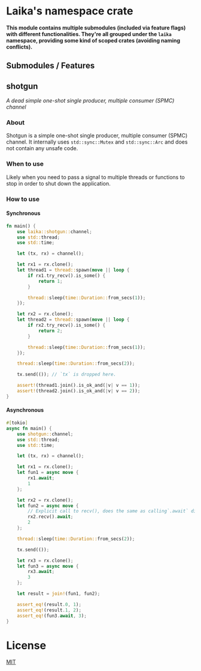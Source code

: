 # Laika's namespace crate 

**This module contains multiple submodules (included via feature flags) with
different functionalities. They're all grouped under the `laika` namespace,
providing some kind of scoped crates (avoiding naming conflicts).**

## Submodules / Features

## shotgun
_A dead simple one-shot single producer, multiple consumer (SPMC) channel_

### About
Shotgun is a simple one-shot single producer, multiple consumer (SPMC) channel.
It internally uses `std::sync::Mutex` and `std::sync::Arc` and does not contain
any unsafe code.

### When to use

Likely when you need to pass a signal to multiple threads or functions to stop
in order to shut down the application.

### How to use

#### Synchronous
```rust
fn main() {
    use laika::shotgun::channel;
    use std::thread;
    use std::time;

    let (tx, rx) = channel();

    let rx1 = rx.clone();
    let thread1 = thread::spawn(move || loop {
        if rx1.try_recv().is_some() {
            return 1;
        }

        thread::sleep(time::Duration::from_secs(1));
    });

    let rx2 = rx.clone();
    let thread2 = thread::spawn(move || loop {
        if rx2.try_recv().is_some() {
            return 2;
        }

        thread::sleep(time::Duration::from_secs(1));
    });

    thread::sleep(time::Duration::from_secs(2));

    tx.send(()); // `tx` is dropped here.

    assert!(thread1.join().is_ok_and(|v| v == 1));
    assert!(thread2.join().is_ok_and(|v| v == 2));
}
```

#### Asynchronous
```rust
#[tokio]
async fn main() {
    use shotgun::channel;
    use std::thread;
    use std::time;

    let (tx, rx) = channel();

    let rx1 = rx.clone();
    let fun1 = async move {
        rx1.await;
        1
    };

    let rx2 = rx.clone();
    let fun2 = async move {
        // Explicit call to recv(), does the same as calling`.await` directly.
        rx2.recv().await;
        2
    };

    thread::sleep(time::Duration::from_secs(2));

    tx.send(());

    let rx3 = rx.clone();
    let fun3 = async move {
        rx3.await;
        3
    };

    let result = join!(fun1, fun2);

    assert_eq!(result.0, 1);
    assert_eq!(result.1, 2);
    assert_eq!(fun3.await, 3);
}
```

# License
[MIT](LICENSE)